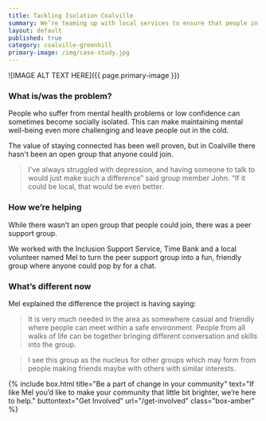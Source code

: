 ```yaml
---
title: Tackling Isolation Coalville
summary: We’re teaming up with local services to ensure that people in Coalville can stay connected. 
layout: default
published: true
category: coalville-greenhill
primary-image: /img/case-study.jpg
---
```


![IMAGE ALT TEXT HERE]({{ page.primary-image }})

### What is/was the problem? 

People who suffer from mental health problems or low confidence can sometimes become socially isolated. This can make maintaining mental well-being even more challenging and leave people out in the cold. 

The value of staying connected has been well proven, but in Coalville there hasn't been an open group that anyone could join. 

> I've always struggled with depression, and having someone to talk to would just make such a difference” said group member John. “If it could be local, that would be even better.

### How we’re helping 

While there wasn’t an open group that people could join, there was a peer support group. 

We worked with the Inclusion Support Service, Time Bank and a local volunteer named Mel to turn the peer support group into a fun, friendly group where anyone could pop by for a chat. 

### What’s different now 

Mel explained the difference the project is having saying: 

> It is very much needed in the area as somewhere casual and friendly where people can meet within a safe environment.  People from all walks of life can be together bringing different conversation and skills into the group.

> I see this group as the nucleus for other groups which may form from people making friends maybe with others with similar interests.

{% include box.html title="Be a part of change in your community" text="If like Mel you’d like to make your community that little bit brighter, we’re here to help." buttontext="Get Involved" url="/get-involved" class="box-amber"  %}


 
